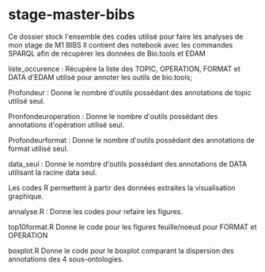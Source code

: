 # stage-master-bibs
Ce dossier stock l'ensemble des codes utilisé pour faire les analyses de mon stage de M1 BIBS
Il contient des notebook avec les commandes SPARQL afin de récupèrer les données de Bio.tools et EDAM

liste_occurence :
Récupère la liste des TOPIC, OPERATION, FORMAT et DATA d'EDAM utilisé pour annoter les outils de bio.tools;

Profondeur :
Donne le nombre d'outils possédant des annotations de topic utilisé seul.

Pronfondeuroperation :
Donne le nombre d'outils possédant des annotations d'opération utilisé seul.

Profondeurformat :
Donne le nombre d'outils possédant des annotations de format utilisé seul.

data_seul :
Donne le nombre d'outils possédant des annotations de DATA utilisant la racine data seul.


Les codes R permettent à partir des données extraites la visualisation graphique.

annalyse.R :
Donne les codes pour refaire les figures.

top10format.R
Donne le code pour les figures feuille/noeud pour FORMAT et OPERATION

boxplot.R
Donne le code pour le boxplot comparant la dispersion des annotations des 4 sous-ontologies.

